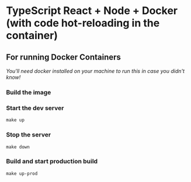 # TypeScript React + Node + Docker (with code hot-reloading in the container)

## For running Docker Containers

_You'll need docker installed on your machine to run this in case you didn't know!_

### Build the image

### Start the dev server

`make up`

### Stop the server

`make down`

### Build and start production build

`make up-prod`
